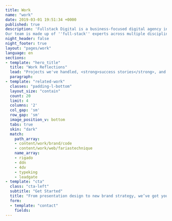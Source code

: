 ```yaml
---
title: Work
name: "work"
date: 2019-03-01 19:51:34 +0000
published: true
description: 'Fullstack Digital is a business-focused digital agency in Los Angeles.
Our team is made up of ''full-stack'' experts across multiple disciplines.'
night_header: false
night_footer: true
layout: "pages/work"
language: en
sections:
- template: "hero_title"
  title: "Work Reflections"
  lead: "Projects we've handled, <strong>success stories</strong>, and lessons learned."
  paragraph: 
- template: "related-work"
  classes: "padding-l-bottom"
  layout_size: "contain"
  count: 20
  limit: 4
  columns: '2'
  col_gap: 'sm'
  row_gap: 'sm'
  image_position_v: bottom
  tabs: true
  skin: "dark"
  match:
    path_array:
    - content/work/brand/code
    - content/work/web/fariastechnique
    name_array:
    - rigado
    - ddn
    - 4dv
    - typeking
    - leadgate
- template: "cta"
  class: "cta-left"
  subtitle: "Get Started"
  title: "From presentation design to new brand strategy, we’ve got you covered."
  form:
  - template: "contact"
    fields:
---
```


